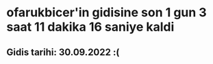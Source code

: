 # ofarukbicer'in gidisine son 1 gun 3 saat 11 dakika 16 saniye kaldi

## Gidis tarihi: 30.09.2022 :(